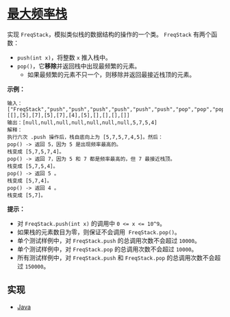 # [最大频率栈](https://leetcode-cn.com/problems/maximum-frequency-stack/)

实现 `FreqStack`，模拟类似栈的数据结构的操作的一个类。
`FreqStack` 有两个函数：

- `push(int x)`，将整数 `x` 推入栈中。
- `pop()`，它**移除**并返回栈中出现最频繁的元素。
	- 如果最频繁的元素不只一个，则移除并返回最接近栈顶的元素。

**示例：**

```
输入：
["FreqStack","push","push","push","push","push","push","pop","pop","pop","pop"],
[[],[5],[7],[5],[7],[4],[5],[],[],[],[]]
输出：[null,null,null,null,null,null,null,5,7,5,4]
解释：
执行六次 .push 操作后，栈自底向上为 [5,7,5,7,4,5]。然后：
pop() -> 返回 5，因为 5 是出现频率最高的。
栈变成 [5,7,5,7,4]。
pop() -> 返回 7，因为 5 和 7 都是频率最高的，但 7 最接近栈顶。
栈变成 [5,7,5,4]。
pop() -> 返回 5 。
栈变成 [5,7,4]。
pop() -> 返回 4 。
栈变成 [5,7]。
```

**提示：**

- 对 `FreqStack.push(int x)` 的调用中 `0 <= x <= 10^9`。
- 如果栈的元素数目为零，则保证不会调用  `FreqStack.pop()`。
- 单个测试样例中，对 `FreqStack.push` 的总调用次数不会超过 `10000`。
- 单个测试样例中，对 `FreqStack.pop` 的总调用次数不会超过 `10000`。
- 所有测试样例中，对 `FreqStack.push` 和 `FreqStack.pop` 的总调用次数不会超过 `150000`。

## 实现

- [Java](https://github.com/pojozhang/playground/blob/master/solutions/java/src/main/java/playground/algorithm/MaximumFrequencyStack.java)
